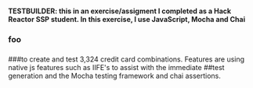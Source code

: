 
#### TESTBUILDER: this in an exercise/assigment I completed as a Hack Reactor SSP student.  In this exercise, I use JavaScript, Mocha and Chai

### foo

###
###to create and test 3,324 credit card combinations.  Features are using native js features such as IIFE's to assist with the immediate ##test generation and the Mocha testing framework and chai assertions.
